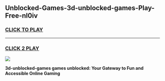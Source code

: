 
## Unblocked-Games-3d-unblocked-games-Play-Free-nl0iv
<h3>
<a href="https://premium76.site?title=3d-unblocked-games&ref=18A1">CLICK TO PLAY</a></h3>
<hr>

<h3>
<a href="https://premium76.site?title=3d-unblocked-games&ref=18A1">CLICK 2 PLAY</a>
  
</h3>

<a href="https://premium76.site?title=3d-unblocked-games&ref=18A1"><img src="https://clearcache.store/games.png"></a>


**3d-unblocked-games games unblocked: Your Gateway to Fun and Accessible Online Gaming**

